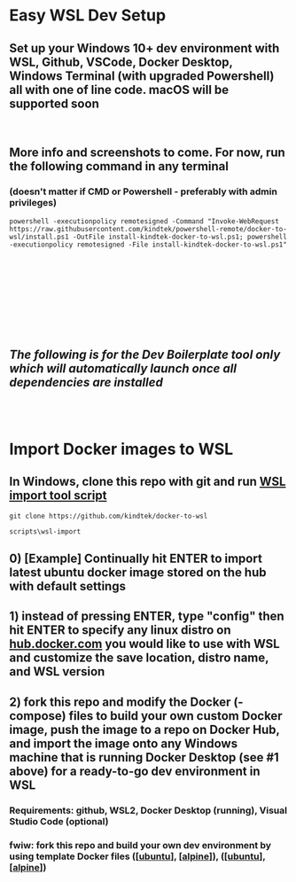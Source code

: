 # Easy WSL Dev Setup

## Set up your Windows 10+ dev environment with WSL, Github, VSCode, Docker Desktop, Windows Terminal (with upgraded Powershell) all with one of line code. macOS will be supported soon
&nbsp;

## More info and screenshots to come. For now, run the following command in any terminal
### (doesn't matter if CMD or Powershell - preferably with admin privileges)

`powershell -executionpolicy remotesigned -Command "Invoke-WebRequest https://raw.githubusercontent.com/kindtek/powershell-remote/docker-to-wsl/install.ps1 -OutFile install-kindtek-docker-to-wsl.ps1; powershell -executionpolicy remotesigned -File install-kindtek-docker-to-wsl.ps1"`

<br/><br/><br/><br/><br/><br/><br/><br/>
## *The following is for the Dev Boilerplate tool only which will automatically launch once all dependencies are installed*
<br/><br/>
# Import Docker images to WSL

## In Windows, clone this repo with git and run [WSL import tool script](scripts/wsl-import.bat)

`git clone https://github.com/kindtek/docker-to-wsl`

`scripts\wsl-import`

## 0) [Example] Continually hit ENTER to import latest ubuntu docker image stored on the hub with default settings

## 1) instead of pressing ENTER, type "config" then hit ENTER to specify any linux distro on [hub.docker.com](https://hub.docker.com/) you would like to use with WSL and customize the save location, distro name, and WSL version

## 2) fork this repo and modify the Docker (-compose) files to build your own custom Docker image, push the image to a repo on Docker Hub, and import the image onto any Windows machine that is running Docker Desktop (see #1 above) for a ready-to-go dev environment in WSL

### Requirements: github, WSL2, Docker Desktop (running), Visual Studio Code (optional)

### fwiw: fork this repo and build your own dev environment by using template Docker files ([[ubuntu](docker-compose.ubuntu.yaml)], [[alpine](docker-compose.alpine.yaml)]), ([[ubuntu](dockerfile.ubuntu.yaml)], [[alpine](dockerfile.alpine.yaml)])

